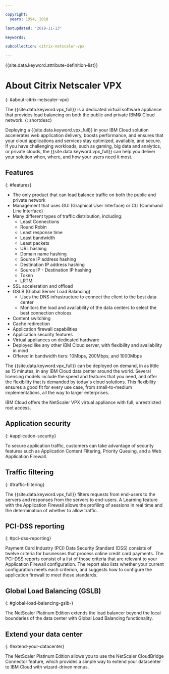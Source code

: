 ```yaml
---

copyright:
  years: 1994, 2018

lastupdated: "2019-11-13"

keywords:

subcollection: citrix-netscaler-vpx

---
```


{{site.data.keyword.attribute-definition-list}}

# About Citrix Netscaler VPX
{: #about-citrix-netscaler-vpx}

The {{site.data.keyword.vpx_full}} is a dedicated virtual software appliance that provides load balancing on both the public and private IBM© Cloud network.
{: shortdesc}

Deploying a {{site.data.keyword.vpx_full}} in your IBM Cloud solution accelerates web application delivery, boosts performance, and ensures that your cloud applications and services stay optimized, available, and secure. If you have challenging workloads, such as gaming, big data and analytics, or private clouds, the {{site.data.keyword.vpx_full}} can help you deliver your solution when, where, and how your users need it most.

## Features
{: #features}

* The only product that can load balance traffic on both the public and private network
* Management that uses GUI (Graphical User Interface) or CLI (Command Line Interface)
* Many different types of traffic distribution, including:
   * Least Connections
   * Round Robin
   * Least response time
   * Least bandwidth
   * Least packets
   * URL hashing
   * Domain name hashing
   * Source IP address hashing
   * Destination IP address hashing
   * Source IP - Destination IP hashing
   * Token
   * LRTM
* SSL acceleration and offload
* GSLB (Global Server Load Balancing)
    * Uses the DNS infrastructure to connect the client to the best data center
    * Monitors the load and availability of the data centers to select the best connection choices
* Content switching
* Cache redirection
* Application firewall capabilities
* Application security features
* Virtual appliances on dedicated hardware
* Deployed like any other IBM Cloud server, with flexibility and availability in mind
* Offered in bandwidth tiers: 10Mbps, 200Mbps, and 1000Mbps

The {{site.data.keyword.vpx_full}} can be deployed on demand, in as little as 15 minutes, in any IBM Cloud data center around the world. Several licensing models include the speed and features that you need, and offer the flexibility that is demanded by today's cloud solutions. This flexibility ensures a good fit for every use case, from small-to-medium implementations, all the way to larger enterprises.

IBM Cloud offers the NetScaler VPX virtual appliance with full, unrestricted root access.   

## Application security
{: #application-security}

To secure application traffic, customers can take advantage of security features such as Application Content Filtering, Priority Queuing, and a Web Application Firewall.

## Traffic filtering
{: #traffic-filtering}

The {{site.data.keyword.vpx_full}} filters requests from end-users to the servers and responses from the servers to end-users. A Learning feature with the Application Firewall allows the profiling of sessions in real time and the determination of whether to allow traffic.

## PCI-DSS reporting
{: #pci-dss-reporting}

Payment Card Industry (PCI) Data Security Standard (DSS) consists of twelve criteria for businesses that process online credit card payments. The PCI-DSS reports consist of a list of those criteria that are relevant to your Application Firewall configuration. The report also lists whether your current configuration meets each criterion, and suggests how to configure the application firewall to meet those standards.

## Global Load Balancing (GSLB)
{: #global-load-balancing-gslb-}

The NetScaler Platinum Edition extends the load balancer beyond the local boundaries of the data center with Global Load Balancing functionality.

## Extend your data center
{: #extend-your-datacenter}

The NetScaler Platinum Edition allows you to use the NetScaler CloudBridge Connector feature, which provides a simple way to extend your datacenter to IBM Cloud with wizard-driven menus.
